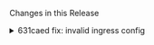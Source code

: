 Changes in this Release

<details><summary>631caed fix: invalid ingress config</summary>
fix: invalid ingress config
</details>
